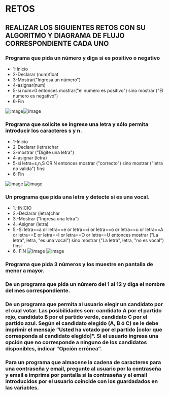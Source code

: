 # RETOS
## REALIZAR LOS SIGUIENTES RETOS CON SU ALGORITMO Y DIAGRAMA DE FLUJO CORRESPONDIENTE CADA UNO 

### Programa que pida un número y diga si es positivo o negativo
* 1-Inicio
* 2-Declarar (num)float
* 3-Mostrar("Ingresa un número")
* 4-asignar(num)
* 5-si num>0 entonces
      mostrar("el numero es positivo")
    sino mostrar ("El numero es negativo")
* 6-Fin

![image](https://user-images.githubusercontent.com/104279722/167274574-eb3a6987-ee85-441f-a24e-a18c2d6e79df.png)![image](https://user-images.githubusercontent.com/104279722/167274840-739392fe-c13f-4196-b15f-2c86071a7839.png)




### Programa que solicite se ingrese una letra y sólo permita introducir los caracteres s y n.

* 1-Inicio
* 2-Declarar (letra)char
* 3-mostrar ("Digite una letra")
* 4-asignar (letra)
* 5-si letra=s,n,S OR N entonces
            mostrar ("correcto")
          sino mostrar ("letra no valida")
        finsi
* 6-Fin

![image](https://user-images.githubusercontent.com/104279722/167275724-b30c55d0-991f-4383-8433-b392224156d5.png)
![image](https://user-images.githubusercontent.com/104279722/167275730-302d2640-e958-4834-83f3-14d16f91f981.png)




### Un programa que pida una letra y detecte si es una vocal. 

* 1.-INICIO
* 2.-Declarar (letra)char
* 3.-Mostrar ("Ingresa una letra")
* 4.-Asignar (letra)
* 5.-Si letra==a or letra==e or letra==i or letra==o or letra==u or letra==A or letra==E or letra==I or letra==O or letra==U entonces mostrar ("La letra", letra, "es una vocal") 
sino 
mostrar ("La letra", letra, "no es vocal")
finsi
* 6.-FIN
![image](https://user-images.githubusercontent.com/104279722/168409112-fdda90de-a676-42c1-af06-57cd6f10cb67.png)
![image](https://user-images.githubusercontent.com/104279722/168409135-604c23b9-1e0f-4122-887a-d247f5069acd.png)

### Programa que pida 3 números y los muestre en pantalla de menor a mayor.  
### De un programa que pida un número del 1 al 12 y diga el nombre del mes correspondiente.
### De un programa que permita al usuario elegir un candidato por el cual votar. Las posibilidades son: candidato A por el partido rojo, candidato B por el partido verde, candidato C por el partido azul. Según el candidato elegido (A, B ó C) se le debe imprimir el mensaje “Usted ha votado por el partido [color que corresponda al candidato elegido]”. Si el usuario ingresa una opción que no corresponde a ninguno de los candidatos disponibles, indicar “Opción errónea”.
### Para un programa que almacene la cadena de caracteres para una contraseña y email, pregunte al usuario por la contraseña y email e imprima por pantalla si la contraseña y el email introducidos por el usuario coincide con los guardadados en las variables.
